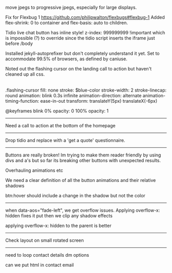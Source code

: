 move jpegs to progressive jpegs, especially for large displays.

Fix for Flexbug 1
  https://github.com/philipwalton/flexbugs#flexbug-1
  Added flex-shrink: 0 to container and flex-basis: auto to children.

Tidio live chat button has inline style! z-index: 999999999 !important which is impossible (?) to override since the tidio script inserts the iframe just before /body

Installed jekyll-autoprefixer but don't completely understand it yet. Set to accommodate 99.5% of browsers, as defined by caniuse.

Noted out the flashing cursor on the landing call to action but haven't cleaned up all css.

<svg class="flashing-cursor" version="1.1" xmlns="http://www.w3.org/2000/svg" xmlns:xlink="http://www.w3.org/1999/xlink" height="5" width="12" >
<g><line x1="1" y1="2" x2="11" y2="2"/></g>
</svg>

.flashing-cursor
  fill: none
  stroke: $blue-color
  stroke-width: 2
  stroke-linecap: round
  animation: blink 0.3s infinite
  animation-direction: alternate
  animation-timing-function: ease-in-out
  transform: translateY(5px) translateX(-6px)

@keyframes blink
  0%
    opacity: 0
  100%
    opacity: 1

***
Need a call to action at the bottom of the homepage

***
Drop tidio and replace with a 'get a quote' questionnaire.

*******
Buttons are really broken! Im trying to make them reader friendly by using divs and a's but so far its breaking other buttons with unexpected results.

Overhauling animations etc

We need a clear definition of all the button animations and their relative shadows

btn:hover should include a change in the shadow but not the color

*******
when data-aos="fade-left", we get overflow issues. Applying overflow-x: hidden fixes it put then we clip any shadow effects

applying overflow-x: hidden to the parent is better

*****
Check layout on small rotated screen

*****
need to loop contact details dm options

can we put html in contact email
